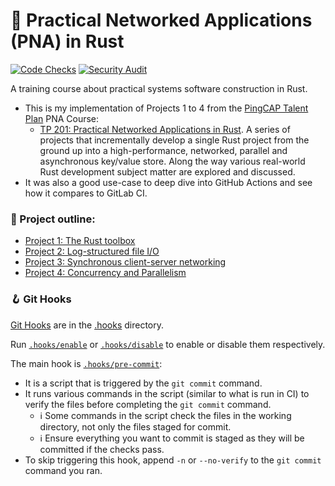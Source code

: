 # 🦀 Practical Networked Applications (PNA) in Rust

[![Code Checks][badge_gha_checks]][gha_checks]
[![Security Audit][badge_gha_audit]][gha_audit]

A training course about practical systems software construction in Rust.

- This is my implementation of Projects 1 to 4 from the [PingCAP Talent Plan][pna_talent_plan] PNA Course:
  - [TP 201: Practical Networked Applications in Rust][pna_tp201]. A series of projects that incrementally develop a single Rust project from the ground up into a high-performance, networked, parallel and asynchronous key/value store. Along the way various real-world Rust development subject matter are explored and discussed.
- It was also a good use-case to deep dive into GitHub Actions and see how it compares to GitLab CI.

### 📑 Project outline:

- [Project 1: The Rust toolbox][project_1]
- [Project 2: Log-structured file I/O][project_2]
- [Project 3: Synchronous client-server networking][project_3]
- [Project 4: Concurrency and Parallelism][project_4]

### 🪝 Git Hooks
[Git Hooks][git_hooks] are in the [.hooks](.hooks) directory.

Run [`.hooks/enable`](.hooks/enable) or [`.hooks/disable`](.hooks/disable) to enable or disable them respectively.

The main hook is [`.hooks/pre-commit`](.hooks/pre-commit):
- It is a script that is triggered by the `git commit` command.
- It runs various commands in the script (similar to what is run in CI) to verify the files before completing the `git commit` command.
  - ℹ️ Some commands in the script check the files in the working directory, not only the files staged for commit.
  - ℹ️ Ensure everything you want to commit is staged as they will be committed if the checks pass.
- To skip triggering this hook, append `-n` or `--no-verify` to the `git commit` command you ran.

[badge_gha_audit]: https://github.com/jamrok/rust-practical-networked-applications/actions/workflows/audit.yml/badge.svg
[badge_gha_checks]: https://github.com/jamrok/rust-practical-networked-applications/actions/workflows/checks.yml/badge.svg
[gha_audit]: https://github.com/jamrok/rust-practical-networked-applications/actions/workflows/audit.yml
[gha_checks]: https://github.com/jamrok/rust-practical-networked-applications/actions/workflows/checks.yml
[git_hooks]: https://git-scm.com/docs/githooks
[pna_talent_plan]: https://github.com/pingcap/talent-plan
[pna_tp201]: https://github.com/pingcap/talent-plan/blob/master/courses/rust/docs/lesson-plan.md
[project_1]: https://github.com/pingcap/talent-plan/blob/master/courses/rust/projects/project-1
[project_2]: https://github.com/pingcap/talent-plan/blob/master/courses/rust/projects/project-2
[project_3]: https://github.com/pingcap/talent-plan/blob/master/courses/rust/projects/project-3
[project_4]: https://github.com/pingcap/talent-plan/blob/master/courses/rust/projects/project-4
